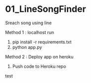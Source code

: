 # 01_LineSongFinder
Sreach song using line

Method 1 : localhost run 
1. pip install -r requirements.txt
2. python app.py

Method 2 : Deploy app on heroku
1. Push code to Heroku repo

test